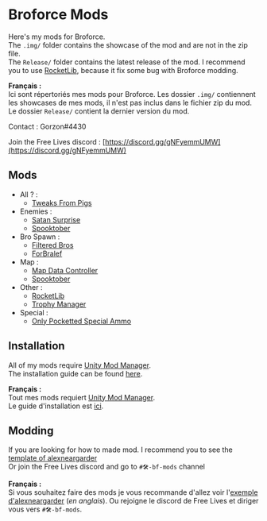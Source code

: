 # Broforce Mods

 Here's my mods for Broforce.  
 The `.img/` folder contains the showcase of the mod and are not in the zip file.  
 The `Release/` folder contains the latest release of the mod.
 I recommend you to use [RocketLib](RocketLib/), because it fix some bug with Broforce modding.

 **Français :**  
 Ici sont répertoriés mes mods pour Broforce. Les dossier `.img/` contiennent les showcases de mes mods, il n'est pas inclus dans le fichier zip du mod.  
 Le dossier `Release/` contient la dernier version du mod.

 Contact : Gorzon#4430

 Join the Free Lives discord : [https://discord.gg/gNFyemmUMW](https://discord.gg/gNFyemmUMW)

## Mods

* All ? :
  * [Tweaks From Pigs](Tweak%20From%20Pigs/)
* Enemies :
  * [Satan Surprise](Satan%20Surprise/)
  * [Spooktober](Spooktober/)
* Bro Spawn :
  * [Filtered Bros](Filtered%20Bros/)
  * [ForBralef](ForBralef/)
* Map :
  * [Map Data Controller](MapDataController/)
  * [Spooktober](Spooktober/)
* Other :
  * [RocketLib](RocketLib/)
  * [Trophy Manager](Trophy%20Manager/)
* Special :
  * [Only Pocketted Special Ammo](Only%20Pocketted%20Special%20Ammo/)

## Installation

All of my mods require [Unity Mod Manager](https://www.nexusmods.com/site/mods/21).  
The installation guide can be found [here](https://steamcommunity.com/sharedfiles/filedetails/?id=2434812447).  

**Français :**  
Tout mes mods requiert [Unity Mod Manager](https://www.nexusmods.com/site/mods/21).  
Le guide d'installation est [ici](https://steamcommunity.com/sharedfiles/filedetails/?id=2489196482).

## Modding

If you are looking for how to made mod. I recommend you to see the [template of alexneargarder](https://github.com/alexneargarder/BroforceMods#how-to-create-your-own-mods)  
Or join the Free Lives discord and go to `#🛠-bf-mods` channel
  
**Français :**  
Si vous souhaitez faire des mods je vous recommande d'allez voir l'[exemple d'alexneargarder](https://github.com/alexneargarder/BroforceMods#how-to-create-your-own-mods) (*en anglais*).
Ou rejoigne le discord de Free Lives et diriger vous vers `#🛠-bf-mods`.
